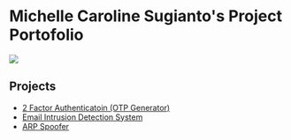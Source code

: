 # Michelle Caroline Sugianto's Project Portofolio
<a href="https://www.linkedin.com/in/michellecarolines/"><img src="https://img.shields.io/badge/-LinkedIn-0072b1?&style=for-the-badge&logo=linkedin&logoColor=white" /></a>

## Projects
- <a href="https://github.com/michellecs268/2FactorAuthentication.git">2 Factor Authenticatoin (OTP Generator)</a>
- <a href="https://github.com/michellecs268/IntrusionDetectionSystem">Email Intrusion Detection System</a>
- <a href="https://github.com/michellecs268/ArpSpoofer.git">ARP Spoofer</a>

